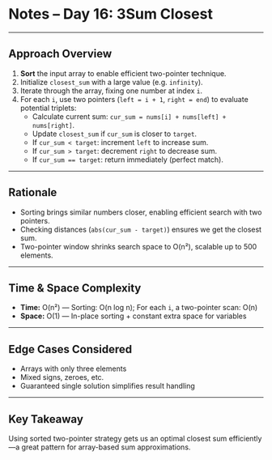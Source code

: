 # Notes – Day 16: 3Sum Closest

---

## Approach Overview

1. **Sort** the input array to enable efficient two-pointer technique.
2. Initialize `closest_sum` with a large value (e.g. `infinity`).
3. Iterate through the array, fixing one number at index `i`.
4. For each `i`, use two pointers (`left = i + 1`, `right = end`) to evaluate potential triplets:
   - Calculate current sum: `cur_sum = nums[i] + nums[left] + nums[right]`.
   - Update `closest_sum` if `cur_sum` is closer to `target`.
   - If `cur_sum < target`: increment `left` to increase sum.
   - If `cur_sum > target`: decrement `right` to decrease sum.
   - If `cur_sum == target`: return immediately (perfect match).

---

## Rationale

- Sorting brings similar numbers closer, enabling efficient search with two pointers.
- Checking distances (`abs(cur_sum - target)`) ensures we get the closest sum.
- Two-pointer window shrinks search space to O(n²), scalable up to 500 elements.

---

## Time & Space Complexity

- **Time:** O(n²) — Sorting: O(n log n); For each `i`, a two-pointer scan: O(n)
- **Space:** O(1) — In-place sorting + constant extra space for variables

---

## Edge Cases Considered

- Arrays with only three elements
- Mixed signs, zeroes, etc.
- Guaranteed single solution simplifies result handling

---

## Key Takeaway

Using sorted two-pointer strategy gets us an optimal closest sum efficiently—a great pattern for array-based sum approximations.
